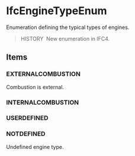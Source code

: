 # IfcEngineTypeEnum

Enumeration defining the typical types of engines.

> HISTORY&nbsp; New enumeration in IFC4.

## Items

### EXTERNALCOMBUSTION
Combustion is external.

### INTERNALCOMBUSTION


### USERDEFINED


### NOTDEFINED
Undefined engine type.
